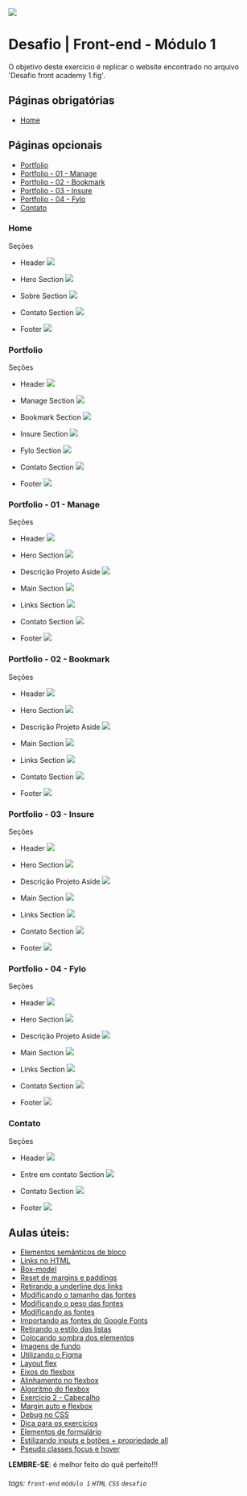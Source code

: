 ![](https://i.imgur.com/xG74tOh.png)

# Desafio | Front-end - Módulo 1

O objetivo deste exercício é replicar o website encontrado no arquivo 'Desafio front academy 1.fig'.

## Páginas obrigatórias
 - [Home](#Home)

## Páginas opcionais
 - [Portfolio](#Portfolio)
 - [Portfolio - 01 - Manage](#Portfolio---01---Manage)
 - [Portfolio - 02 - Bookmark](#Portfolio---02---Bookmark)
 - [Portfolio - 03 - Insure](#Portfolio---03---Insure)
 - [Portfolio - 04 - Fylo](#Portfolio---04---Fylo)
 - [Contato](#Contato)

### Home

Seções

- Header ![](https://i.imgur.com/Vwj9U0y.png)

- Hero Section ![](https://i.imgur.com/tjYO6R6.png)

- Sobre Section ![](https://i.imgur.com/KHPaEWW.png)

- Contato Section ![](https://i.imgur.com/e88URFi.png)

- Footer ![](https://i.imgur.com/P06m37L.png)

### Portfolio

Seções

- Header ![](https://i.imgur.com/1pDIzMz.png)

- Manage Section ![](https://i.imgur.com/jHweGIb.png)

- Bookmark Section ![](https://i.imgur.com/uTpctrq.png)

- Insure Section ![](https://i.imgur.com/BsAWB7m.png)

- Fylo Section ![](https://i.imgur.com/W9s2afk.png)

- Contato Section ![](https://i.imgur.com/e88URFi.png)

- Footer ![](https://i.imgur.com/P06m37L.png)

### Portfolio - 01 - Manage

Seções

- Header ![](https://i.imgur.com/1pDIzMz.png)

- Hero Section ![](https://i.imgur.com/JYY2lNG.png)

- Descrição Projeto Aside ![](https://i.imgur.com/uEgRim6.png)

- Main Section 
![](https://i.imgur.com/O1JyZtK.png)

- Links Section ![](https://i.imgur.com/zGJMDOE.png)

- Contato Section ![](https://i.imgur.com/e88URFi.png)

- Footer ![](https://i.imgur.com/P06m37L.png)

### Portfolio - 02 - Bookmark

Seções

- Header ![](https://i.imgur.com/1pDIzMz.png)

- Hero Section ![](https://i.imgur.com/ag3Madi.png)

- Descrição Projeto Aside 
![](https://i.imgur.com/JDvgptu.png)

- Main Section 
![](https://i.imgur.com/T41K6z3.png)

- Links Section ![](https://i.imgur.com/UpCLzFL.png)

- Contato Section ![](https://i.imgur.com/e88URFi.png)

- Footer ![](https://i.imgur.com/P06m37L.png)

### Portfolio - 03 - Insure

Seções

- Header ![](https://i.imgur.com/1pDIzMz.png)

- Hero Section ![](https://i.imgur.com/yJMQ0iJ.png)

- Descrição Projeto Aside 
![](https://i.imgur.com/zofNYva.png)

- Main Section 
![](https://i.imgur.com/BMMJXlz.png)

- Links Section ![](https://i.imgur.com/9fYN4lI.png)

- Contato Section ![](https://i.imgur.com/e88URFi.png)

- Footer ![](https://i.imgur.com/P06m37L.png)

### Portfolio - 04 - Fylo

Seções

- Header ![](https://i.imgur.com/1pDIzMz.png)

- Hero Section ![](https://i.imgur.com/7IcYjiF.png)

- Descrição Projeto Aside 
![](https://i.imgur.com/fKuRKYX.png)

- Main Section 
![](https://i.imgur.com/MQC6y17.png)

- Links Section ![](https://i.imgur.com/3WGHl8V.png)

- Contato Section ![](https://i.imgur.com/e88URFi.png)

- Footer ![](https://i.imgur.com/P06m37L.png)

### Contato

Seções

- Header ![](https://i.imgur.com/ubDorki.png)

- Entre em contato Section ![](https://i.imgur.com/4GLs5Iw.png)

- Contato Section ![](https://i.imgur.com/VvO2m7w.png)

- Footer ![](https://i.imgur.com/P06m37L.png)

## Aulas úteis:
- [Elementos semânticos de bloco](https://plataforma.cubos.academy/curso/b0149c95-5986-4ac2-ac4c-a0f323353f26/data/11/06/2021/aula/11e59f3b-d961-4020-9393-25f6a4b1bd7f/11049bbc-df32-43fb-8f01-1b0026b8ada5)
- [Links no HTML](https://plataforma.cubos.academy/curso/b0149c95-5986-4ac2-ac4c-a0f323353f26/data/11/06/2021/aula/11e59f3b-d961-4020-9393-25f6a4b1bd7f/f336d05d-510a-4a4d-80e5-9d2e0445b217)
- [Box-model](https://plataforma.cubos.academy/curso/b0149c95-5986-4ac2-ac4c-a0f323353f26/data/15/06/2021/aula/daa49ac8-8fe1-44bc-a5c7-cf4fbcfe4c36/c1f38206-3243-4ecb-a2fb-3b6874b8aba8)
- [Reset de margins e paddings](https://plataforma.cubos.academy/curso/b0149c95-5986-4ac2-ac4c-a0f323353f26/data/15/06/2021/aula/daa49ac8-8fe1-44bc-a5c7-cf4fbcfe4c36/57e76fdf-f4c9-4732-8a7f-af78c65a1e8b)
- [Retirando a underline dos links](https://plataforma.cubos.academy/curso/b0149c95-5986-4ac2-ac4c-a0f323353f26/data/17/06/2021/aula/7dd4a93d-4a34-4b7b-81a5-9d8b7e4638a4/989e69d3-2c8c-4cf6-a184-607de0021c1d)
- [Modificando o tamanho das fontes](https://plataforma.cubos.academy/curso/b0149c95-5986-4ac2-ac4c-a0f323353f26/data/17/06/2021/aula/7dd4a93d-4a34-4b7b-81a5-9d8b7e4638a4/31a3c92f-f742-45fb-94b4-a29a834a4210)
- [Modificando o peso das fontes](https://plataforma.cubos.academy/curso/b0149c95-5986-4ac2-ac4c-a0f323353f26/data/17/06/2021/aula/7dd4a93d-4a34-4b7b-81a5-9d8b7e4638a4/4f70de3e-df04-4137-8fed-82733dbd013c)
- [Modificando as fontes](https://plataforma.cubos.academy/curso/b0149c95-5986-4ac2-ac4c-a0f323353f26/data/17/06/2021/aula/7dd4a93d-4a34-4b7b-81a5-9d8b7e4638a4/efec4ace-0cf1-4866-8520-51a74fa7ce32)
- [Importando as fontes do Google Fonts](https://plataforma.cubos.academy/curso/b0149c95-5986-4ac2-ac4c-a0f323353f26/data/17/06/2021/aula/7dd4a93d-4a34-4b7b-81a5-9d8b7e4638a4/d4b1f445-f2f5-41dd-b500-fbdb30bff7ac)
- [Retirando o estilo das listas](https://plataforma.cubos.academy/curso/b0149c95-5986-4ac2-ac4c-a0f323353f26/data/17/06/2021/aula/7dd4a93d-4a34-4b7b-81a5-9d8b7e4638a4/81343b26-53eb-4af3-a82b-d69a2aee2715)
- [Colocando sombra dos elementos](https://plataforma.cubos.academy/curso/b0149c95-5986-4ac2-ac4c-a0f323353f26/data/17/06/2021/aula/7dd4a93d-4a34-4b7b-81a5-9d8b7e4638a4/df69a31b-e81b-4291-a5d0-4bf42718912a)
- [Imagens de fundo](https://plataforma.cubos.academy/curso/b0149c95-5986-4ac2-ac4c-a0f323353f26/data/17/06/2021/aula/7dd4a93d-4a34-4b7b-81a5-9d8b7e4638a4/62384640-0458-4459-bbe5-4a22a550e204)
- [Utilizando o Figma](https://plataforma.cubos.academy/curso/b0149c95-5986-4ac2-ac4c-a0f323353f26/data/17/06/2021/aula/7dd4a93d-4a34-4b7b-81a5-9d8b7e4638a4/0e2f98fb-9882-4221-aa78-63eb9e8e537f)
- [Layout flex](https://plataforma.cubos.academy/curso/b0149c95-5986-4ac2-ac4c-a0f323353f26/data/22/06/2021/aula/705a3d39-f5ea-4172-b4b1-2fca8f4d68b7/6b05a72d-78ee-420a-b4d0-3a3e3b8bd230)
- [Eixos do flexbox](https://plataforma.cubos.academy/curso/b0149c95-5986-4ac2-ac4c-a0f323353f26/data/22/06/2021/aula/705a3d39-f5ea-4172-b4b1-2fca8f4d68b7/ce0e9249-e11e-4f3e-8a38-874e0fd5382b)
- [Alinhamento no flexbox](https://plataforma.cubos.academy/curso/b0149c95-5986-4ac2-ac4c-a0f323353f26/data/22/06/2021/aula/705a3d39-f5ea-4172-b4b1-2fca8f4d68b7/857e732f-2d13-4269-b49e-e846f65e7d9e)
- [Algoritmo do flexbox](https://plataforma.cubos.academy/curso/b0149c95-5986-4ac2-ac4c-a0f323353f26/data/22/06/2021/aula/705a3d39-f5ea-4172-b4b1-2fca8f4d68b7/093cf90e-af63-428d-904d-3c7a300409a3)
- [Exercício 2 - Cabeçalho](https://plataforma.cubos.academy/curso/b0149c95-5986-4ac2-ac4c-a0f323353f26/data/22/06/2021/aula/705a3d39-f5ea-4172-b4b1-2fca8f4d68b7/9a9b7ec4-c7e6-4df9-8221-736ea31f9bab)
- [Margin auto e flexbox](https://plataforma.cubos.academy/curso/b0149c95-5986-4ac2-ac4c-a0f323353f26/data/22/06/2021/aula/705a3d39-f5ea-4172-b4b1-2fca8f4d68b7/24a6301d-6b52-4cdd-97ee-7a7361494d56)
- [Debug no CSS](https://plataforma.cubos.academy/curso/b0149c95-5986-4ac2-ac4c-a0f323353f26/data/22/06/2021/aula/705a3d39-f5ea-4172-b4b1-2fca8f4d68b7/f22cf313-e2c8-4c9e-b8ac-9e803c883d0e)
- [Dica para os exercícios](https://plataforma.cubos.academy/curso/b0149c95-5986-4ac2-ac4c-a0f323353f26/data/29/06/2021/aula/edfef987-4b18-49a2-9b2d-bfbfa46f89a3/c81bad48-d76c-45fa-b851-cd1c8e111a7d)
- [Elementos de formulário](https://plataforma.cubos.academy/curso/b0149c95-5986-4ac2-ac4c-a0f323353f26/data/01/07/2021/aula/afe206e8-269c-45a4-8830-3f7a4fc9e1c6/55ed4555-3325-4b73-8bec-d98218fa61a2)
- [Estilizando inputs e botões + propriedade all](https://plataforma.cubos.academy/curso/b0149c95-5986-4ac2-ac4c-a0f323353f26/data/01/07/2021/aula/afe206e8-269c-45a4-8830-3f7a4fc9e1c6/383edf9e-04f7-4cb9-89fe-594fc07b803c)
- [Pseudo classes focus e hover](https://plataforma.cubos.academy/curso/b0149c95-5986-4ac2-ac4c-a0f323353f26/data/01/07/2021/aula/afe206e8-269c-45a4-8830-3f7a4fc9e1c6/e0f440b4-907b-4ebf-aeb1-726385b37241)

**LEMBRE-SE**: é melhor feito do quê perfeito!!!



###### tags: `front-end` `módulo 1` `HTML` `CSS` `desafio`
